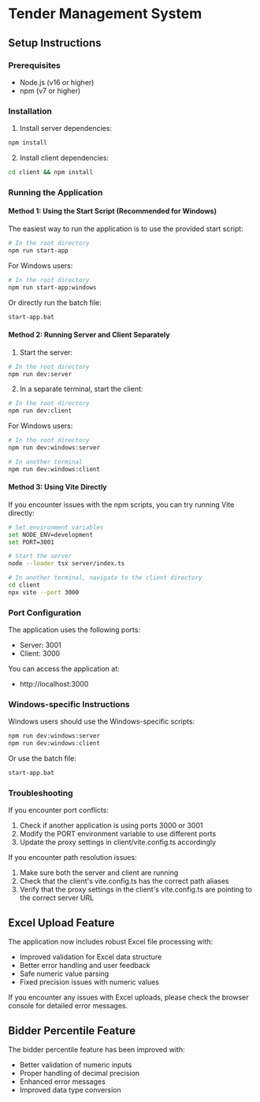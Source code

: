 # Tender Management System

## Setup Instructions

### Prerequisites
- Node.js (v16 or higher)
- npm (v7 or higher)

### Installation

1. Install server dependencies:
```bash
npm install
```

2. Install client dependencies:
```bash
cd client && npm install
```

### Running the Application

#### Method 1: Using the Start Script (Recommended for Windows)

The easiest way to run the application is to use the provided start script:

```bash
# In the root directory
npm run start-app
```

For Windows users:
```bash
# In the root directory
npm run start-app:windows
```

Or directly run the batch file:
```bash
start-app.bat
```

#### Method 2: Running Server and Client Separately

1. Start the server:
```bash
# In the root directory
npm run dev:server
```

2. In a separate terminal, start the client:
```bash
# In the root directory
npm run dev:client
```

For Windows users:
```bash
# In the root directory
npm run dev:windows:server

# In another terminal
npm run dev:windows:client
```

#### Method 3: Using Vite Directly

If you encounter issues with the npm scripts, you can try running Vite directly:

```bash
# Set environment variables
set NODE_ENV=development
set PORT=3001

# Start the server
node --loader tsx server/index.ts

# In another terminal, navigate to the client directory
cd client
npx vite --port 3000
```

### Port Configuration

The application uses the following ports:
- Server: 3001
- Client: 3000

You can access the application at:
- http://localhost:3000

### Windows-specific Instructions

Windows users should use the Windows-specific scripts:

```bash
npm run dev:windows:server
npm run dev:windows:client
```

Or use the batch file:
```bash
start-app.bat
```

### Troubleshooting

If you encounter port conflicts:
1. Check if another application is using ports 3000 or 3001
2. Modify the PORT environment variable to use different ports
3. Update the proxy settings in client/vite.config.ts accordingly

If you encounter path resolution issues:
1. Make sure both the server and client are running
2. Check that the client's vite.config.ts has the correct path aliases
3. Verify that the proxy settings in the client's vite.config.ts are pointing to the correct server URL

## Excel Upload Feature

The application now includes robust Excel file processing with:
- Improved validation for Excel data structure
- Better error handling and user feedback
- Safe numeric value parsing
- Fixed precision issues with numeric values

If you encounter any issues with Excel uploads, please check the browser console for detailed error messages.

## Bidder Percentile Feature

The bidder percentile feature has been improved with:
- Better validation of numeric inputs
- Proper handling of decimal precision
- Enhanced error messages
- Improved data type conversion